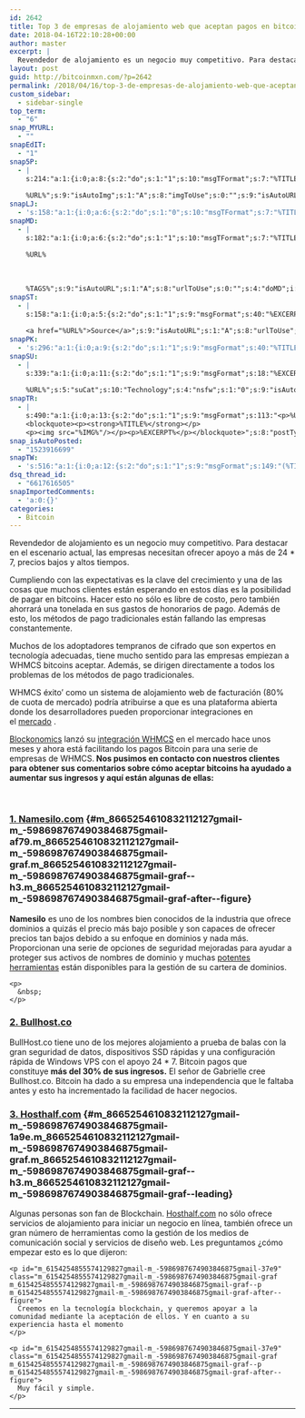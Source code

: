```yaml
---
id: 2642
title: Top 3 de empresas de alojamiento web que aceptan pagos en bitcoin
date: 2018-04-16T22:10:28+00:00
author: master
excerpt: |
  Revendedor de alojamiento es un negocio muy competitivo. Para destacar en el escenario actual, las empresas necesitan ofrecer apoyo a más de 24 * 7, precios bajos y altos tiempos.
layout: post
guid: http://bitcoinmxn.com/?p=2642
permalink: /2018/04/16/top-3-de-empresas-de-alojamiento-web-que-aceptan-pagos-en-bitcoin/
custom_sidebar:
  - sidebar-single
top_term:
  - "6"
snap_MYURL:
  - ""
snapEdIT:
  - "1"
snap5P:
  - |
    s:214:"a:1:{i:0;a:8:{s:2:"do";s:1:"1";s:10:"msgTFormat";s:7:"%TITLE%";s:9:"msgFormat";s:18:"%EXCERPT%
    
    %URL%";s:9:"isAutoImg";s:1:"A";s:8:"imgToUse";s:0:"";s:9:"isAutoURL";s:1:"A";s:8:"urlToUse";s:0:"";s:4:"do5P";i:0;}}";
snapLJ:
  - 's:158:"a:1:{i:0;a:6:{s:2:"do";s:1:"0";s:10:"msgTFormat";s:7:"%TITLE%";s:9:"msgFormat";s:9:"%EXCERPT%";s:9:"isAutoURL";s:1:"A";s:8:"urlToUse";s:0:"";s:4:"doLJ";i:0;}}";'
snapMD:
  - |
    s:182:"a:1:{i:0;a:6:{s:2:"do";s:1:"1";s:10:"msgTFormat";s:7:"%TITLE%";s:9:"msgFormat";s:32:"%EXCERPT%
    
    %URL%
    
    
    
    %TAGS%";s:9:"isAutoURL";s:1:"A";s:8:"urlToUse";s:0:"";s:4:"doMD";i:0;}}";
snapST:
  - |
    s:158:"a:1:{i:0;a:5:{s:2:"do";s:1:"1";s:9:"msgFormat";s:40:"%EXCERPT%
    
    <a href="%URL%">Source</a>";s:9:"isAutoURL";s:1:"A";s:8:"urlToUse";s:0:"";s:4:"doST";i:0;}}";
snapPK:
  - 's:296:"a:1:{i:0;a:9:{s:2:"do";s:1:"1";s:9:"msgFormat";s:40:"%TITLE% - %URL% #bitcoin #mexico #crypto";s:9:"isAutoURL";s:1:"A";s:8:"urlToUse";s:0:"";s:4:"doPK";i:0;s:8:"isPosted";s:1:"1";s:4:"pgID";i:1374114117;s:7:"postURL";s:30:"https://www.plurk.com/p/mq418l";s:5:"pDate";s:19:"2018-04-16 22:11:22";}}";'
snapSU:
  - |
    s:339:"a:1:{i:0;a:11:{s:2:"do";s:1:"1";s:9:"msgFormat";s:18:"%EXCERPT%
    
    %URL%";s:5:"suCat";s:10:"Technology";s:4:"nsfw";s:1:"0";s:9:"isAutoURL";s:1:"A";s:8:"urlToUse";s:0:"";s:4:"doSU";i:0;s:8:"isPosted";s:1:"1";s:4:"pgID";s:6:"66Mu16";s:7:"postURL";s:45:"http://www.stumbleupon.com/su/66Mu16/comments";s:5:"pDate";s:19:"2018-04-16 22:11:38";}}";
snapTR:
  - |
    s:490:"a:1:{i:0;a:13:{s:2:"do";s:1:"1";s:9:"msgFormat";s:113:"<p>%URL%</p>
    <blockquote><p><strong>%TITLE%</strong></p>
    <p><img src="%IMG%"/></p><p>%EXCERPT%</p></blockquote>";s:8:"postType";s:1:"T";s:10:"msgTFormat";s:7:"%TITLE%";s:9:"isAutoImg";s:1:"A";s:8:"imgToUse";s:0:"";s:9:"isAutoURL";s:1:"A";s:8:"urlToUse";s:0:"";s:4:"doTR";i:0;s:8:"isPosted";s:1:"1";s:4:"pgID";i:173008261808;s:7:"postURL";s:46:"http://bitcoinmxn.tumblr.com/post/173008261808";s:5:"pDate";s:19:"2018-04-16 22:11:39";}}";
snap_isAutoPosted:
  - "1523916699"
snapTW:
  - 's:516:"a:1:{i:0;a:12:{s:2:"do";s:1:"1";s:9:"msgFormat";s:149:"(%TITLE%) - %URL% #bitcoin #criptomonedas #criptomoneda #blockchain #bitcoinMexico #bitcoinpanama #bitcoinvenezuela #ethereum #mexico #cryptocurrency";s:8:"attchImg";s:1:"1";s:9:"isAutoImg";s:1:"A";s:8:"imgToUse";s:0:"";s:9:"isAutoURL";s:1:"A";s:8:"urlToUse";s:0:"";s:4:"doTW";i:0;s:8:"isPosted";s:1:"1";s:4:"pgID";s:18:"986004223841234944";s:7:"postURL";s:57:"https://twitter.com/mxn_bitcoin/status/986004223841234944";s:5:"pDate";s:19:"2018-04-16 22:11:40";}}";'
dsq_thread_id:
  - "6617616505"
snapImportedComments:
  - 'a:0:{}'
categories:
  - Bitcoin
---
```

<p id="m_8665254610832112127gmail-m_-5986987674903846875gmail-8d34" class="m_8665254610832112127gmail-m_-5986987674903846875gmail-graf m_8665254610832112127gmail-m_-5986987674903846875gmail-graf--p m_8665254610832112127gmail-m_-5986987674903846875gmail-graf-after--figure">
  Revendedor de alojamiento es un negocio muy competitivo. Para destacar en el escenario actual, las empresas necesitan ofrecer apoyo a más de 24 * 7, precios bajos y altos tiempos.
</p>

<p id="m_8665254610832112127gmail-m_-5986987674903846875gmail-4605" class="m_8665254610832112127gmail-m_-5986987674903846875gmail-graf m_8665254610832112127gmail-m_-5986987674903846875gmail-graf--p m_8665254610832112127gmail-m_-5986987674903846875gmail-graf-after--p">
  Cumpliendo con las expectativas es la clave del crecimiento y una de las cosas que muchos clientes están esperando en estos días es la posibilidad de pagar en bitcoins. Hacer esto no sólo es libre de costo, pero también ahorrará una tonelada en sus gastos de honorarios de pago. Además de esto, los métodos de pago tradicionales están fallando las empresas constantemente.
</p>

<div class="m_8665254610832112127gmail-m_-5986987674903846875gmail-section-content">
  <div class="m_8665254610832112127gmail-m_-5986987674903846875gmail-section-inner m_8665254610832112127gmail-m_-5986987674903846875gmail-sectionLayout--insetColumn">
    <p id="m_8665254610832112127gmail-m_-5986987674903846875gmail-19be" class="m_8665254610832112127gmail-m_-5986987674903846875gmail-graf m_8665254610832112127gmail-m_-5986987674903846875gmail-graf--p m_8665254610832112127gmail-m_-5986987674903846875gmail-graf-after--figure m_8665254610832112127gmail-m_-5986987674903846875gmail-graf--trailing">
      Muchos de los adoptadores tempranos de cifrado que son expertos en tecnología adecuadas, tiene mucho sentido para las empresas empiezan a WHMCS bitcoins aceptar. Además, se dirigen directamente a todos los problemas de los métodos de pago tradicionales.
    </p>
  </div>
  
  <p id="m_8665254610832112127gmail-m_-5986987674903846875gmail-934a" class="m_8665254610832112127gmail-m_-5986987674903846875gmail-graf m_8665254610832112127gmail-m_-5986987674903846875gmail-graf--p m_8665254610832112127gmail-m_-5986987674903846875gmail-graf--leading">
    WHMCS éxito&#8217; como un sistema de alojamiento web de facturación (80% de cuota de mercado) podría atribuirse a que es una plataforma abierta donde los desarrolladores pueden proporcionar integraciones en el <a class="m_8665254610832112127gmail-m_-5986987674903846875gmail-markup--anchor m_8665254610832112127gmail-m_-5986987674903846875gmail-markup--p-anchor" href="https://marketplace.whmcs.com/product/4029" target="_blank" rel="noopener" data-saferedirecturl="https://www.google.com/url?hl=en&q=https://marketplace.whmcs.com/product/4029&source=gmail&ust=1523734511341000&usg=AFQjCNHY3T3kaojwRoJmEKvl0MT32ziGeA">mercado</a> .
  </p>
  
  <p id="m_8665254610832112127gmail-m_-5986987674903846875gmail-fd47" class="m_8665254610832112127gmail-m_-5986987674903846875gmail-graf m_8665254610832112127gmail-m_-5986987674903846875gmail-graf--p m_8665254610832112127gmail-m_-5986987674903846875gmail-graf-after--p">
    <a class="m_8665254610832112127gmail-m_-5986987674903846875gmail-markup--anchor m_8665254610832112127gmail-m_-5986987674903846875gmail-markup--p-anchor" href="https://www.blockonomics.co/" target="_blank" rel="noopener" data-saferedirecturl="https://www.google.com/url?hl=en&q=https://www.blockonomics.co/&source=gmail&ust=1523734511341000&usg=AFQjCNGgGGDJnq0aMA-_qHhfQSYeUmSbtg">Blockonomics</a> lanzó su <a class="m_8665254610832112127gmail-m_-5986987674903846875gmail-markup--anchor m_8665254610832112127gmail-m_-5986987674903846875gmail-markup--p-anchor" href="https://marketplace.whmcs.com/product/4029" target="_blank" rel="noopener" data-saferedirecturl="https://www.google.com/url?hl=en&q=https://marketplace.whmcs.com/product/4029&source=gmail&ust=1523734511342000&usg=AFQjCNHgXtoPYKZbMxj20H2DTw5CqmgGAA">integración WHMCS</a> en el mercado hace unos meses y ahora está facilitando los pagos Bitcoin para una serie de empresas de WHMCS.<strong> Nos pusimos en contacto con nuestros clientes para obtener sus comentarios sobre cómo aceptar bitcoins ha ayudado a aumentar sus ingresos y aquí están algunas de ellas:</strong>
  </p>
  
  <p>
    &nbsp;
  </p>
</div>

### <a class="m_8665254610832112127gmail-m_-5986987674903846875gmail-markup--anchor m_8665254610832112127gmail-m_-5986987674903846875gmail-markup--h3-anchor" href="http://namesilo.com/" target="_blank" rel="noopener" data-saferedirecturl="https://www.google.com/url?hl=en&q=http://namesilo.com/&source=gmail&ust=1523734511342000&usg=AFQjCNF6UG_clTQtSEgerWTTrWp2LFkw1A">1. Namesilo.com</a> {#m_8665254610832112127gmail-m_-5986987674903846875gmail-af79.m_8665254610832112127gmail-m_-5986987674903846875gmail-graf.m_8665254610832112127gmail-m_-5986987674903846875gmail-graf--h3.m_8665254610832112127gmail-m_-5986987674903846875gmail-graf-after--figure}

<div class="m_8665254610832112127gmail-m_-5986987674903846875gmail-section-content">
  <div class="m_8665254610832112127gmail-m_-5986987674903846875gmail-section-inner m_8665254610832112127gmail-m_-5986987674903846875gmail-sectionLayout--insetColumn">
    <p id="m_8665254610832112127gmail-m_-5986987674903846875gmail-84a0" class="m_8665254610832112127gmail-m_-5986987674903846875gmail-graf m_8665254610832112127gmail-m_-5986987674903846875gmail-graf--p m_8665254610832112127gmail-m_-5986987674903846875gmail-graf-after--figure m_8665254610832112127gmail-m_-5986987674903846875gmail-graf--trailing">
      <strong class="m_8665254610832112127gmail-m_-5986987674903846875gmail-markup--strong m_8665254610832112127gmail-m_-5986987674903846875gmail-markup--p-strong">Namesilo</strong> es uno de los nombres bien conocidos de la industria que ofrece dominios a quizás el precio más bajo posible y son capaces de ofrecer precios tan bajos debido a su enfoque en dominios y nada más. Proporcionan una serie de opciones de seguridad mejoradas para ayudar a proteger sus activos de nombres de dominio y muchas <a class="m_8665254610832112127gmail-m_-5986987674903846875gmail-markup--anchor m_8665254610832112127gmail-m_-5986987674903846875gmail-markup--p-anchor" href="https://www.namesilo.com/domain_tools.php" target="_blank" rel="noopener" data-saferedirecturl="https://www.google.com/url?hl=en&q=https://www.namesilo.com/domain_tools.php&source=gmail&ust=1523734511342000&usg=AFQjCNEKn70SwLuOvOaq9xmW_-Txa4jMGw">potentes herramientas</a> están disponibles para la gestión de su cartera de dominios.
    </p>
    
    <p>
      &nbsp;
    </p>
  </div>
  
  <h3 id="m_8665254610832112127gmail-m_-5986987674903846875gmail-baf1" class="m_8665254610832112127gmail-m_-5986987674903846875gmail-graf m_8665254610832112127gmail-m_-5986987674903846875gmail-graf--h3 m_8665254610832112127gmail-m_-5986987674903846875gmail-graf--leading">
    <a class="m_8665254610832112127gmail-m_-5986987674903846875gmail-markup--anchor m_8665254610832112127gmail-m_-5986987674903846875gmail-markup--h3-anchor" href="http://bullhost.co/" target="_blank" rel="noopener" data-saferedirecturl="https://www.google.com/url?hl=en&q=http://bullhost.co/&source=gmail&ust=1523734511342000&usg=AFQjCNG0bixFFH5SX_4dxvZZCJS7qhEkHw">2. Bullhost.co</a>
  </h3>
  
  <p id="m_8665254610832112127gmail-m_-5986987674903846875gmail-0e77" class="m_8665254610832112127gmail-m_-5986987674903846875gmail-graf m_8665254610832112127gmail-m_-5986987674903846875gmail-graf--p m_8665254610832112127gmail-m_-5986987674903846875gmail-graf-after--figure">
    BullHost.co tiene uno de los mejores alojamiento a prueba de balas con la gran seguridad de datos, dispositivos SSD rápidas y una configuración rápida de Windows VPS con el apoyo 24 * 7. Bitcoin pagos que constituye <strong class="m_8665254610832112127gmail-m_-5986987674903846875gmail-markup--strong m_8665254610832112127gmail-m_-5986987674903846875gmail-markup--p-strong">más del 30% de sus ingresos.</strong> El señor de Gabrielle cree Bullhost.co. Bitcoin ha dado a su empresa una independencia que le faltaba antes y esto ha incrementado la facilidad de hacer negocios.
  </p>
</div>

### 

### <a class="m_8665254610832112127gmail-m_-5986987674903846875gmail-markup--anchor m_8665254610832112127gmail-m_-5986987674903846875gmail-markup--h3-anchor" href="http://hosthalf.com/" target="_blank" rel="noopener" data-saferedirecturl="https://www.google.com/url?hl=en&q=http://hosthalf.com/&source=gmail&ust=1523734511342000&usg=AFQjCNED7QhSRuFZCK-PF-U2a_N4xUoElw">3. Hosthalf.com</a> {#m_8665254610832112127gmail-m_-5986987674903846875gmail-1a9e.m_8665254610832112127gmail-m_-5986987674903846875gmail-graf.m_8665254610832112127gmail-m_-5986987674903846875gmail-graf--h3.m_8665254610832112127gmail-m_-5986987674903846875gmail-graf--leading}

<div class="m_6154254855574129827gmail-m_-5986987674903846875gmail-section-content">
  <div class="m_6154254855574129827gmail-m_-5986987674903846875gmail-section-inner m_6154254855574129827gmail-m_-5986987674903846875gmail-sectionLayout--insetColumn">
    <p id="m_6154254855574129827gmail-m_-5986987674903846875gmail-37e9" class="m_6154254855574129827gmail-m_-5986987674903846875gmail-graf m_6154254855574129827gmail-m_-5986987674903846875gmail-graf--p m_6154254855574129827gmail-m_-5986987674903846875gmail-graf-after--figure">
      Algunas personas son fan de Blockchain. <a class="m_6154254855574129827gmail-m_-5986987674903846875gmail-markup--anchor m_6154254855574129827gmail-m_-5986987674903846875gmail-markup--p-anchor" href="http://hosthalf.com/" target="_blank" rel="noopener" data-saferedirecturl="https://www.google.com/url?hl=en&q=http://hosthalf.com/&source=gmail&ust=1523734511365000&usg=AFQjCNERNjWncGPpOq-oWRB_r0n2NB_DYQ">Hosthalf.com</a> no sólo ofrece servicios de alojamiento para iniciar un negocio en línea, también ofrece un gran número de herramientas como la gestión de los medios de comunicación social y servicios de diseño web. Les preguntamos ¿cómo empezar esto es lo que dijeron:
    </p>
    
    <p id="m_6154254855574129827gmail-m_-5986987674903846875gmail-37e9" class="m_6154254855574129827gmail-m_-5986987674903846875gmail-graf m_6154254855574129827gmail-m_-5986987674903846875gmail-graf--p m_6154254855574129827gmail-m_-5986987674903846875gmail-graf-after--figure">
      Creemos en la tecnología blockchain, y queremos apoyar a la comunidad mediante la aceptación de ellos. Y en cuanto a su experiencia hasta el momento
    </p>
    
    <p id="m_6154254855574129827gmail-m_-5986987674903846875gmail-37e9" class="m_6154254855574129827gmail-m_-5986987674903846875gmail-graf m_6154254855574129827gmail-m_-5986987674903846875gmail-graf--p m_6154254855574129827gmail-m_-5986987674903846875gmail-graf-after--figure">
      Muy fácil y simple.
    </p>
  </div>
</div>

<div class="m_6154254855574129827gmail-m_-5986987674903846875gmail-section-divider">
  <hr class="m_6154254855574129827gmail-m_-5986987674903846875gmail-section-divider" />
</div>
